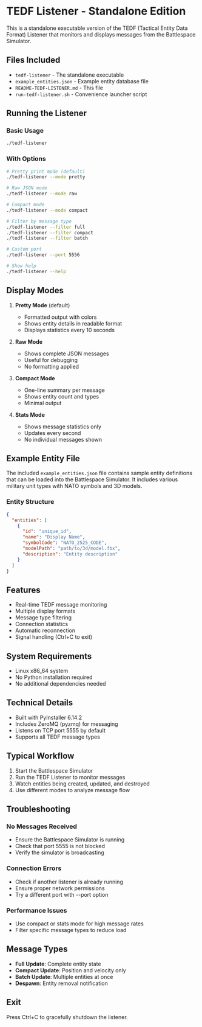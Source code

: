 # TEDF Listener - Standalone Edition

This is a standalone executable version of the TEDF (Tactical Entity Data Format) Listener that monitors and displays messages from the Battlespace Simulator.

## Files Included

- `tedf-listener` - The standalone executable
- `example_entities.json` - Example entity database file
- `README-TEDF-LISTENER.md` - This file
- `run-tedf-listener.sh` - Convenience launcher script

## Running the Listener

### Basic Usage
```bash
./tedf-listener
```

### With Options
```bash
# Pretty print mode (default)
./tedf-listener --mode pretty

# Raw JSON mode
./tedf-listener --mode raw

# Compact mode
./tedf-listener --mode compact

# Filter by message type
./tedf-listener --filter full
./tedf-listener --filter compact
./tedf-listener --filter batch

# Custom port
./tedf-listener --port 5556

# Show help
./tedf-listener --help
```

## Display Modes

1. **Pretty Mode** (default)
   - Formatted output with colors
   - Shows entity details in readable format
   - Displays statistics every 10 seconds

2. **Raw Mode**
   - Shows complete JSON messages
   - Useful for debugging
   - No formatting applied

3. **Compact Mode**
   - One-line summary per message
   - Shows entity count and types
   - Minimal output

4. **Stats Mode**
   - Shows message statistics only
   - Updates every second
   - No individual messages shown

## Example Entity File

The included `example_entities.json` file contains sample entity definitions that can be loaded into the Battlespace Simulator. It includes various military unit types with NATO symbols and 3D models.

### Entity Structure
```json
{
  "entities": [
    {
      "id": "unique_id",
      "name": "Display Name",
      "symbolCode": "NATO_2525_CODE",
      "modelPath": "path/to/3d/model.fbx",
      "description": "Entity description"
    }
  ]
}
```

## Features

- Real-time TEDF message monitoring
- Multiple display formats
- Message type filtering
- Connection statistics
- Automatic reconnection
- Signal handling (Ctrl+C to exit)

## System Requirements

- Linux x86_64 system
- No Python installation required
- No additional dependencies needed

## Technical Details

- Built with PyInstaller 6.14.2
- Includes ZeroMQ (pyzmq) for messaging
- Listens on TCP port 5555 by default
- Supports all TEDF message types

## Typical Workflow

1. Start the Battlespace Simulator
2. Run the TEDF Listener to monitor messages
3. Watch entities being created, updated, and destroyed
4. Use different modes to analyze message flow

## Troubleshooting

### No Messages Received
- Ensure the Battlespace Simulator is running
- Check that port 5555 is not blocked
- Verify the simulator is broadcasting

### Connection Errors
- Check if another listener is already running
- Ensure proper network permissions
- Try a different port with --port option

### Performance Issues
- Use compact or stats mode for high message rates
- Filter specific message types to reduce load

## Message Types

- **Full Update**: Complete entity state
- **Compact Update**: Position and velocity only
- **Batch Update**: Multiple entities at once
- **Despawn**: Entity removal notification

## Exit

Press Ctrl+C to gracefully shutdown the listener.